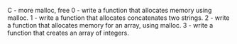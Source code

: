 C - more malloc, free
0 - write a function that allocates memory using malloc.
1 - write a function that allocates concatenates two strings.
2 - write a function that allocates memory for an array, using malloc.
3 - write a function that creates an array of integers.
